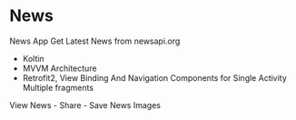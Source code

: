 # News
News App
Get Latest News from newsapi.org

* Koltin
* MVVM Architecture
* Retrofit2, View Binding And Navigation Components for Single Activity Multiple fragments

View News - Share - Save News Images
